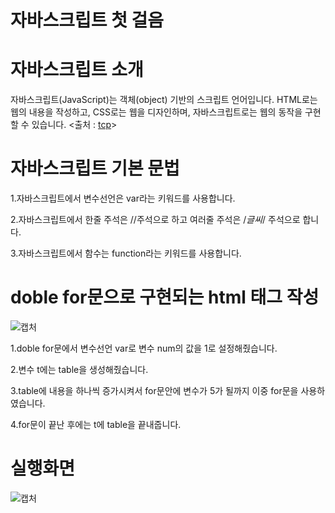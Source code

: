 # 자바스크립트 첫 걸음
# 자바스크립트 소개
자바스크립트(JavaScript)는 객체(object) 기반의 스크립트 언어입니다.
HTML로는 웹의 내용을 작성하고, CSS로는 웹을 디자인하며, 자바스크립트로는 웹의 동작을 구현할 수 있습니다.
<출처 : [tcp](http://www.tcpschool.com/javascript/intro)>
# 자바스크립트 기본 문법
1.자바스크립트에서 변수선언은 var라는 키워드를 사용합니다.



2.자바스크립트에서 한줄 주석은 //주석으로 하고 여러줄 주석은 /*글씨*/ 주석으로 합니다.



3.자바스크립트에서 함수는 function라는 키워드를 사용합니다.



# doble for문으로 구현되는 html 태그 작성
![캡처](https://user-images.githubusercontent.com/104752580/173487623-a87f28bd-5401-4839-870e-09b940693d2b.JPG)



1.doble for문에서 변수선언 var로 변수 num의 값을 1로 설정해줬습니다.



2.변수 t에는 table을 생성해줬습니다.



3.table에 내용을 하나씩 증가시켜서 for문안에 변수가 5가 될까지 이중 for문을 사용하였습니다.



4.for문이 끝난 후에는 t에 table을 끝내줍니다.
# 실행화면
![캡처](https://user-images.githubusercontent.com/104752580/173488622-6cfabed5-63dc-4654-94a0-51acc4e5db48.JPG)
